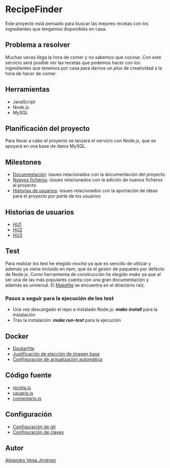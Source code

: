 # RecipeFinder
Este proyecto está pensado para buscar las mejores recetas
con los ingredientes que tengamos disponibles en casa.

## Problema a resolver
Muchas veces llega la hora de comer y no sabemos que cocinar.
Con este servicio será posible ver las recetas que podemos
hacer con los ingredientes que tenemos por casa para darnos
un _plus_ de creatividad a la hora de hacer de comer.

## Herramientas
- JavaScript
- Node.js
- MySQL

## Planificación del proyecto
Para llevar a cabo el proyecto se lanzará el servicio con
Node.js, que se apoyará en una base de datos MySQL.

## Milestones
- [Documentación](https://github.com/aleveji/RecipeFinder/milestone/2): issues relacionados con la documentación del proyecto
- [Nuevos ficheros](https://github.com/aleveji/RecipeFinder/milestone/3): issues relacionados con la adición de nuevos ficheros al proyecto
- [Historias de usuarios](https://github.com/aleveji/RecipeFinder/milestone/1): issues relacionados con la aportación de ideas para el proyecto por parte de los usuarios

## Historias de usuarios
- [HU1](https://github.com/aleveji/RecipeFinder/issues/1)
- [HU2](https://github.com/aleveji/RecipeFinder/issues/5)
- [HU3](https://github.com/aleveji/RecipeFinder/issues/6)

## Test
Para realizar los test he elegido _mocha_ ya que es sencillo de utilizar y además ya viene incluido en npm, que es el gestor de paquetes por defecto de Node.js.
Como herramienta de construcción he elegido _make_ ya que al ser una de las más populares cuenta con una gran documentación y además es universal.
El [Makefile](https://github.com/aleveji/RecipeFinder/blob/master/Makefile) se encuentra en el directorio raíz.
### Pasos a seguir para la ejecución de los test
- Una vez descargado el repo e instalado Node.js: _**make install**_ para la instalación
- Tras la instalación: _**make run-test**_ para la ejecución

## Docker
- [Dockerfile](https://github.com/aleveji/RecipeFinder/blob/master/Dockerfile)
- [Justificación de elección de imagen base]()
- [Configuración de actualización automática]()

## Código fuente
- [receta.js](https://github.com/aleveji/RecipeFinder/blob/master/src/receta.js)
- [usuario.js](https://github.com/aleveji/RecipeFinder/blob/master/src/usuario.js)
- [comentario.js](https://github.com/aleveji/RecipeFinder/blob/master/src/comentario.js)

## Configuración
- [Configuración de git](https://github.com/aleveji/RecipeFinder/blob/master/docs/git_config.md)
- [Configuración de claves](https://github.com/aleveji/RecipeFinder/blob/master/docs/keys_config.md)

## Autor
[Alejandro Vega Jiménez](https://github.com/aleveji)
